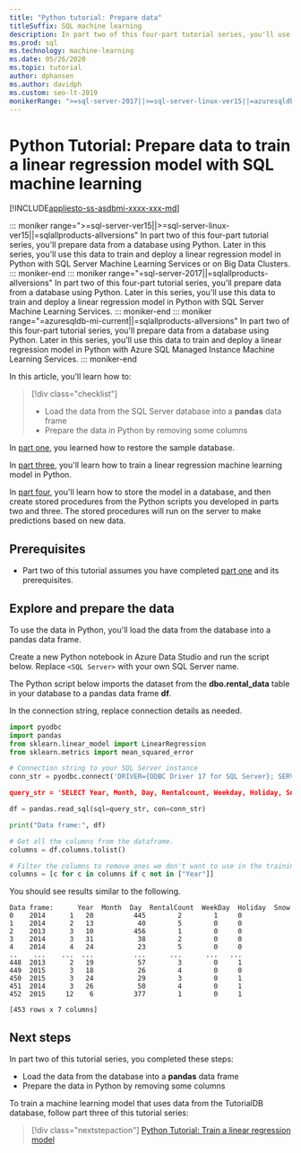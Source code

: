 ```yaml
---
title: "Python tutorial: Prepare data"
titleSuffix: SQL machine learning
description: In part two of this four-part tutorial series, you'll use Python to prepare data to predict ski rentals with SQL machine learning.
ms.prod: sql
ms.technology: machine-learning
ms.date: 05/26/2020
ms.topic: tutorial
author: dphansen
ms.author: davidph
ms.custom: seo-lt-2019
monikerRange: ">=sql-server-2017||>=sql-server-linux-ver15||=azuresqldb-mi-current||=sqlallproducts-allversions"
---
```

# Python Tutorial: Prepare data to train a linear regression model with SQL machine learning
[!INCLUDE[appliesto-ss-asdbmi-xxxx-xxx-md](../../includes/appliesto-ss-asdbmi-xxxx-xxx-md.md)]

::: moniker range=">=sql-server-ver15||>=sql-server-linux-ver15||=sqlallproducts-allversions"
In part two of this four-part tutorial series, you'll prepare data from a database using Python. Later in this series, you'll use this data to train and deploy a linear regression model in Python with SQL Server Machine Learning Services or on Big Data Clusters.
::: moniker-end
::: moniker range="=sql-server-2017||=sqlallproducts-allversions"
In part two of this four-part tutorial series, you'll prepare data from a database using Python. Later in this series, you'll use this data to train and deploy a linear regression model in Python with SQL Server Machine Learning Services.
::: moniker-end
::: moniker range="=azuresqldb-mi-current||=sqlallproducts-allversions"
In part two of this four-part tutorial series, you'll prepare data from a database using Python. Later in this series, you'll use this data to train and deploy a linear regression model in Python with Azure SQL Managed Instance Machine Learning Services.
::: moniker-end

In this article, you'll learn how to:

> [!div class="checklist"]
> * Load the data from the SQL Server database into a **pandas** data frame
> * Prepare the data in Python by removing some columns

In [part one](python-ski-rental-linear-regression.md), you learned how to restore the sample database.

In [part three](python-ski-rental-linear-regression-train-model.md), you'll learn how to train a linear regression machine learning model in Python.

In [part four](python-ski-rental-linear-regression-deploy-model.md), you'll learn how to store the model in a database, and then create stored procedures from the Python scripts you developed in parts two and three. The stored procedures will run on the server to make predictions based on new data.

## Prerequisites

* Part two of this tutorial assumes you have completed [part one](python-ski-rental-linear-regression.md) and its prerequisites.

## Explore and prepare the data

To use the data in Python, you'll load the data from the database into a pandas data frame.

Create a new Python notebook in Azure Data Studio and run the script below. Replace `<SQL Server>` with your own SQL Server name.

The Python script below imports the dataset from the **dbo.rental_data** table in your database to a pandas data frame **df**.

In the connection string, replace connection details as needed.

```python
import pyodbc
import pandas
from sklearn.linear_model import LinearRegression
from sklearn.metrics import mean_squared_error

# Connection string to your SQL Server instance
conn_str = pyodbc.connect('DRIVER={ODBC Driver 17 for SQL Server}; SERVER=<SQL Server>; DATABASE=TutorialDB;UID=<username>;PWD=<password>)

query_str = 'SELECT Year, Month, Day, Rentalcount, Weekday, Holiday, Snow FROM dbo.rental_data'

df = pandas.read_sql(sql=query_str, con=conn_str)

print("Data frame:", df)

# Get all the columns from the dataframe.
columns = df.columns.tolist()

# Filter the columns to remove ones we don't want to use in the training
columns = [c for c in columns if c not in ["Year"]]
```

You should see results similar to the following.

```results
Data frame:      Year  Month  Day  RentalCount  WeekDay  Holiday  Snow
0    2014      1   20          445        2        1     0
1    2014      2   13           40        5        0     0
2    2013      3   10          456        1        0     0
3    2014      3   31           38        2        0     0
4    2014      4   24           23        5        0     0
..    ...    ...  ...          ...      ...      ...   ...
448  2013      2   19           57        3        0     1
449  2015      3   18           26        4        0     0
450  2015      3   24           29        3        0     1
451  2014      3   26           50        4        0     1
452  2015     12    6          377        1        0     1

[453 rows x 7 columns]
```

## Next steps

In part two of this tutorial series, you completed these steps:

* Load the data from the database into a **pandas** data frame
* Prepare the data in Python by removing some columns

To train a machine learning model that uses data from the TutorialDB database, follow part three of this tutorial series:

> [!div class="nextstepaction"]
> [Python Tutorial: Train a linear regression model](python-ski-rental-linear-regression-train-model.md)